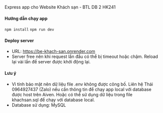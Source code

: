 Express app cho Website Khách sạn - BTL DB 2 HK241
#### Hướng dẫn chạy app
`npm install`
`npm run dev`  
#### Deploy server
* URL: https://be-khach-san.onrender.com
* Server free nên khi request lần đầu có thể bị timeout hoặc chậm. Reload lại vài lần để server được khởi động lại.
#### Lưu ý
* Vì tính bảo mật nên dữ liệu file .env không được công bố. Liên hệ Thái 0964927437 (Zalo) nếu cần thông tin để chạy app local với database được host trên Aiven. Hoặc có thể sử dụng dữ liệu trong file khachsan.sql để chạy với database local.
* Database sử dụng: MySQL

